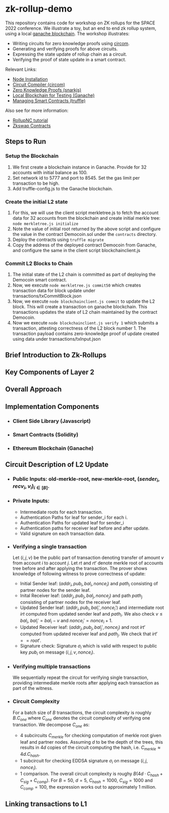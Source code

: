 <script
  src="https://cdn.mathjax.org/mathjax/latest/MathJax.js?config=TeX-AMS-MML_HTMLorMML"
  type="text/javascript">
</script>

# zk-rollup-demo
This repository contains code for workshop on ZK rollups for the SPACE 2022 conference. We illustrate a toy, but an end to end
zk rollup system, using a local [ganache blockchain](https://trufflesuite.com/ganache/). The workshop illustrates:
- Writing circuits for zero knowledge proofs using [circom](https://github.com/iden3/circom).
- Generating and verifying proofs for above circuits.
- Expressing the state update of rollup chain as a circuit.
- Verifying the proof of state update in a smart contract.



Relevant Links:
- [Node Installation](https://npm.github.io/installation-setup-docs/installing/using-a-node-version-manager.html)
- [Circuit Compiler (circom)](https://github.com/iden3/circom)
- [Zero Knowledge Proofs (snarkjs)](https://github.com/iden3/snarkjs)
- [Local Blockchain for Testing (Ganache)](https://trufflesuite.com/ganache/)
- [Managing Smart Contracts (truffle)](https://trufflesuite.com/truffle/)


Also see for more information:
- [RollupNC tutorial](https://github.com/rollupnc/RollupNC_tutorial)
- [Zkswap Contracts](https://github.com/l2labs/zkswap-contracts)


## Steps to Run

### Setup the Blockchain
1. We first create a blockchain instance in Ganache. Provide for 32 accounts with initial balance as 100.
2. Set network id to 5777 and port to 8545. Set the gas limit per transaction to be high.
3. Add truffle-config.js to the Ganache blockchain.

### Create the initial L2 state
1. For this, we will use the client script merkletree.js to fetch the account data for 32 accounts from the blockchain 
and create initial merkle tree: `node merkletree.js initialize`
2. Note the value of initial root returned by the above script and configure the value in the contract Democoin.sol 
under the `contracts` directory. 
3. Deploy the contracts using `truffle migrate`
4. Copy the address of the deployed contract Democoin from Ganache, and configure the same in the client script
blockchainclient.js

### Commit L2 Blocks to Chain
1. The initial state of the L2 chain is committed as part of deploying the Democoin smart contract.
2. Now, we execute `node merkletree.js commit50` which creates transaction data for block update under 
transactions/txCommitBlock.json
3. Now, we execute `node blockchainclient.js commit` to update the L2 block. This will create a transaction on 
ganache blockchain. This transactions updates the state of L2 chain maintained by the contract Democoin.
4. Now we execute `node blockchainclient.js verify 1` which submits a transaction, attesting correctness of the 
L2 block number 1. The transaction payload contains zero-knowledge proof of update created using data under 
transactions/txInput.json

## Brief Introduction to Zk-Rollups

## Key Components of Layer 2

## Overall Approach

## Implementation Components
  - ### Client Side Library (Javascript)
  - ### Smart Contracts (Solidity)
  - ### Ethereum Blockchain (Ganache)

## Circuit Description of L2 Update
  - ### Public Inputs: old-merkle-root, new-merkle-root, $(sender_i, recv_i, v_i)_{i\in [B]}$.
  - ### Private Inputs: 
    - Intermediate roots for each transaction.
    - Authentication Paths for leaf for sender_i for each i.
    - Authentication Paths for updated leaf for sender_i
    - Authentication paths for receiver leaf before and after update.
    - Valid signature on each transaction data.
  
  - ### Verifying a single transaction 
    Let $(i, j, v)$ be the public part of transaction denoting transfer of amount 
    $v$ from account $i$ to account $j$. Let $rt$ and $rt'$ denote merkle root 
    of accounts tree before and after applying the transaction. The prover shows 
    knowledge of following witness to prove correctness of update:
    
      - Initial Sender leaf: $(addr_i, pub_i, bal_i, nonce_i)$ and $path_i$ consisting 
      of partner nodes for the sender leaf.
      - Inital Receiver leaf: $(addr_j, pub_j, bal_j, nonce_j)$ and path $path_j$ consisting 
      of partner nodes for the receiver leaf.
      - Updated Sender leaf: $(addr_i, pub_i, bal_i', nonce_i')$ and intermediate root 
      $irt$ computed from updated sender leaf and $path_i$. We also check $v\leq bal_i$, 
      $bal_i'=bal_i-v$ and $nonce_i'=nonce_i+1$.
      - Updated Receiver leaf: $(addr_j, pub_j, bal_j', nonce_j)$ and root $irt'$ computed 
      from updated receiver leaf and $path_j$. We check that $irt'==root'$. 
      - Signature check: Signature $\sigma_i$ which is valid with respect to public key 
      $pub_i$ on message $(i, j, v, nonce_i)$. 
    
  - ### Verifying multiple transactions
    We sequentially repeat the circuit for verifying single transaction, providing 
    intermediate merkle roots after applying each transaction as part of the witness.

  - ### Circuit Complexity
    For a batch size of $B$ transactions, the circuit complexity is roughly $B.C_{one}$ 
    where $C_{one}$ denotes the circuit complexity of verifying one transaction. We decompose 
    $C_{one}$ as:
      - 4 subcircuits $C_{merkle}$ for checking computation of merkle root given leaf 
      and partner nodes. Assuming $d$ to be the depth of the trees, this results in $4d$
      copies of the circuit computing the hash, i.e. $C_{merkle}\approx 4d.C_{hash}$.
      - 1 subcircuit for checking EDDSA signature $\sigma_i$ on message $(i,j,nonce_i)$.
      - 1 comparison. 
    The overall circuit complexity is roughy $B(4d\cdot C_{hash} + C_{sig} + C_{comp})$. For 
    $B=50$, $d=5$, $C_{hash}=1000$, $C_{sig}=1000$ and $C_{comp}=100$, the expression works out 
    to approximately $1$ million.
  


      
## Linking transactions to L1
